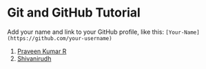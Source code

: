 # Git and GitHub Tutorial
Add your name and link to your GitHub profile, like this: `[Your-Name](https://github.com/your-username)`
1. [Praveen Kumar R](https://github.com/pbcpraveen)
2. [Shivanirudh](https://github.com/Shivanirudh)
